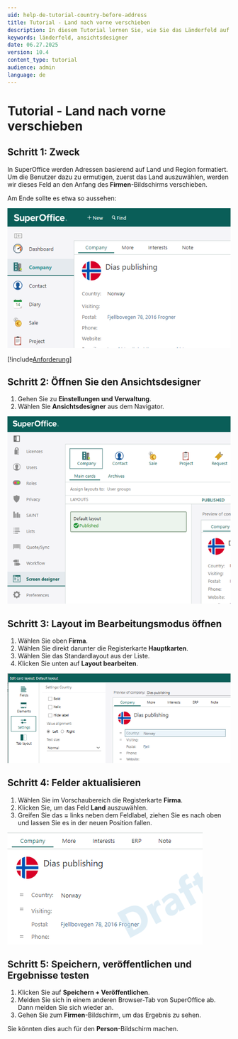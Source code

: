 ```yaml
---
uid: help-de-tutorial-country-before-address
title: Tutorial - Land nach vorne verschieben
description: In diesem Tutorial lernen Sie, wie Sie das Länderfeld auf einem Firmen- oder Personbildschirm verschieben.
keywords: länderfeld, ansichtsdesigner
date: 06.27.2025
version: 10.4
content_type: tutorial
audience: admin
language: de
---
```


# Tutorial - Land nach vorne verschieben

## Schritt 1: Zweck

In SuperOffice werden Adressen basierend auf Land und Region formatiert. Um die Benutzer dazu zu ermutigen, zuerst das Land auszuwählen, werden wir dieses Feld an den Anfang des **Firmen**-Bildschirms verschieben.

Am Ende sollte es etwa so aussehen:

![Firmenkarte -screenshot][img1]

[!include[Anforderung](../../../includes/req-dev-tools.md)]

## Schritt 2: Öffnen Sie den Ansichtsdesigner

1. Gehen Sie zu **Einstellungen und Verwaltung**.
1. Wählen Sie **Ansichtsdesigner** aus dem Navigator.

![Ansichtsdesigner -screenshot][img2]

## Schritt 3: Layout im Bearbeitungsmodus öffnen

1. Wählen Sie oben **Firma**.
1. Wählen Sie direkt darunter die Registerkarte **Hauptkarten**.
1. Wählen Sie das Standardlayout aus der Liste.
1. Klicken Sie unten auf **Layout bearbeiten**.

![Firmenlayout im Bearbeitungsmodus -screenshot][img3]

## Schritt 4: Felder aktualisieren

1. Wählen Sie im Vorschaubereich die Registerkarte **Firma**.
1. Klicken Sie, um das Feld **Land** auszuwählen.
1. Greifen Sie das **=** links neben dem Feldlabel, ziehen Sie es nach oben und lassen Sie es in der neuen Position fallen.

![Firmenlayout im Bearbeitungsmodus -screenshot][img4]

## Schritt 5: Speichern, veröffentlichen und Ergebnisse testen

1. Klicken Sie auf **Speichern + Veröffentlichen**.
1. Melden Sie sich in einem anderen Browser-Tab von SuperOffice ab. Dann melden Sie sich wieder an.
1. Gehen Sie zum **Firmen**-Bildschirm, um das Ergebnis zu sehen.

Sie könnten dies auch für den **Person**-Bildschirm machen.

<!-- Referenced links -->

<!-- Referenced images -->
[img1]: ../../../../media/loc/en/ui/tutorial-country-result.png
[img2]: ../../../../media/loc/en/ui/open-screen-designer.png
[img3]: ../../../../media/loc/en/ui/tutorial-country-layout-before.png
[img4]: ../../../../media/loc/en/ui/tutorial-country-layout-after.png
